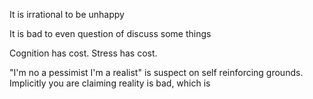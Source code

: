 
It is irrational to be unhappy

It is bad to even question of discuss some things

Cognition has cost. Stress has cost.

"I'm no a pessimist I'm a realist" is suspect on self reinforcing grounds. Implicitly you are claiming reality is bad, which is
